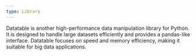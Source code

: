 ```yaml
---
type: Library
---
```


Datatable is another high-performance data manipulation library for Python. It is designed to handle large datasets efficiently and provides a pandas-like interface. Datatable focuses on speed and memory efficiency, making it suitable for big data applications.
